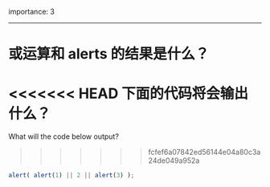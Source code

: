 importance: 3

---

# 或运算和 alerts 的结果是什么？

<<<<<<< HEAD
下面的代码将会输出什么？
=======
What will the code below output?
>>>>>>> fcfef6a07842ed56144e04a80c3a24de049a952a

```js
alert( alert(1) || 2 || alert(3) );
```

